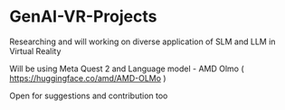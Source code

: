 # GenAI-VR-Projects

Researching and will working on diverse application of SLM and LLM in Virtual Reality 

Will be using Meta Quest 2 and Language model - AMD Olmo ( https://huggingface.co/amd/AMD-OLMo )

Open for suggestions and contribution too 
